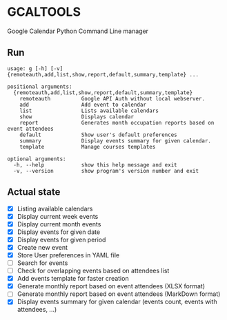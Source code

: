 # GCALTOOLS
Google Calendar Python Command Line manager

## Run
```
usage: g [-h] [-v] {remoteauth,add,list,show,report,default,summary,template} ...

positional arguments:
  {remoteauth,add,list,show,report,default,summary,template}
    remoteauth          Google API Auth without local webserver.
    add                 Add event to calendar
    list                Lists available calendars
    show                Displays calendar
    report              Generates month occupation reports based on event attendees
    default             Show user's default preferences
    summary             Display events summary for given calendar.
    template            Manage courses templates

optional arguments:
  -h, --help            show this help message and exit
  -v, --version         show program's version number and exit

````

## Actual state
- [x] Listing available calendars
- [x] Display current week events
- [x] Display current month events
- [x] Display events for given date
- [x] Display events for given period
- [x] Create new event
- [x] Store User preferences in YAML file 
- [ ] Search for events
- [ ] Check for overlapping events based on attendees list
- [x] Add events template for faster creation
- [x] Generate monthly report based on event attendees (XLSX format)
- [ ] Generate monthly report based on event attendees (MarkDown format)
- [x] Display events summary for given calendar (events count, events with attendees, ...)